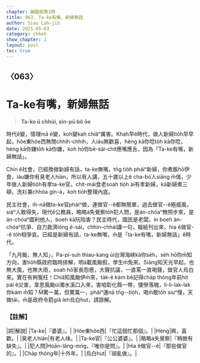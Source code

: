 ```yaml
---
chapter: 鹹酸甜第3冊
title: 063. Ta-ke有嘴，新婦無話
author: Siau Lah-jih
date: 2021-05-03
category: chheh
show_chapter: 1
layout: post
toc: true
---
```


## 〈063〉
# Ta-ke有嘴，新婦無話
> **Ta-ke ū chhùi, sin-pū bô ōe**
 
時代ē變，情理mā ē變，koh變kah chiâⁿ厲害。Khah早ê時代，做人新婦tio̍h早早起，hôe東hôe西無閒chhih-chhih，人iáu無歡喜，hèng kā你唸to̍h kā你唸，hèng kā你嫌to̍h kā你嫌，koh hō͘你bē-sái-chit應嘴應舌，因為「Ta-ke有嘴，新婦無話」。

Chín ê社會，已經換做新婦有話，ta-ke無嘴，tn̄g tio̍h pháiⁿ新婦，你煮飯hō͘伊食，iáu嫌你有臭老人hiàn，所以有人講，五十歲以上ê cha-bó͘人siāng m̄值，少年做人新婦tio̍h有孝ta-ke官，chit-mái食老soah tio̍h ài有孝新婦，kā新婦煮三頓，洗衫兼chhōa gín-á，koh tio̍h整理內底。

民主社會，m̄-nā做ta-ke官pháiⁿ做，連做官--ê都無簡單，過去做官--ê極威風，siáⁿ人敢得失，現代ê公務員，略略á失覺察to̍h犯人問，是án-chóaⁿ無照步來，是án-chóaⁿ圖利他人，boeh kā阮陷害？民主時代，國民是老闆，in boeh án-chóaⁿ抗爭、自力救濟lóng ē-sái，chhìn-chhái講一句，報紙刊出來，hia ê做官--ê to̍h相爭哀。已經是新婦有話，ta-ke無嘴，m̄是「ta-ke有嘴，新婦無話」ê時代。

「九月颱，無人知」，Pa-pí-suh thiau-kang ùi台灣海峽kā你se̍h，se̍h hō͘你m̄知方向，害tio̍h縣政府臨時排解，明á載風颱假，學生m̄免來。Siáng知天光早起，也無大風，也無大雨，soah hō͘家長怨慼，大聲抗議，一直罵一直喝聲，做官人烏白來。實在有夠冤枉！Chiâ知風颱伊m̄來，ta̍k-ê kám bē記得cha̍p thóng年前hit pái ê災害，韋恩風颱ùi濁水溪口入來，害咱彰化縣一帶，悽慘落魄，li-li-lak-lak你kám m̄知？M̄驚一萬，但驚萬一，pháiⁿ運nā tn̄g--tio̍h，喝m̄敢to̍h siuⁿ慢，天做tāi，m̄是政府令箭giâ leh烏白hut，請諒解。

 
### 【註解】

|詞|解說|
|Ta-ke|『婆婆』。|
|Hôe東hôe西|『忙這個忙那個』。|
|Hèng|興，喜歡。|
|臭老人hiàn|有老人味。|
|Ta-ke官|『公公婆婆』。|
|略略á失覺察|『稍微有缺失』。|
|犯人問|Hoān-lâng-mn̄g，『唯你是問』。|
|Hia ê做官--ê|『那些做官的』。|
|Cha̍p thóng年|十外年。|
|烏白hut|『胡亂做』。|
